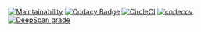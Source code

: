 [![Maintainability](https://api.codeclimate.com/v1/badges/f2da008f3e3a25668aca/maintainability)](https://codeclimate.com/github/kevinoti2018/DSA/maintainability)   [![Codacy Badge](https://app.codacy.com/project/badge/Grade/04a57f21f7cf43f59958bb14a2dc2a20)](https://app.codacy.com/gh/kevinoti2018/DSA/dashboard?utm_source=gh&utm_medium=referral&utm_content=&utm_campaign=Badge_grade)    [![CircleCI](https://dl.circleci.com/status-badge/img/gh/kevinoti2018/DSA/tree/master.svg?style=svg)](https://dl.circleci.com/status-badge/redirect/gh/kevinoti2018/DSA/tree/master)    [![codecov](https://codecov.io/gh/kevinoti2018/DSA/branch/master/graph/badge.svg?token=PX6O2OQZE3)](https://codecov.io/gh/kevinoti2018/DSA) [![DeepScan grade](https://deepscan.io/api/teams/21401/projects/24827/branches/767761/badge/grade.svg)](https://deepscan.io/dashboard#view=project&tid=21401&pid=24827&bid=767761)